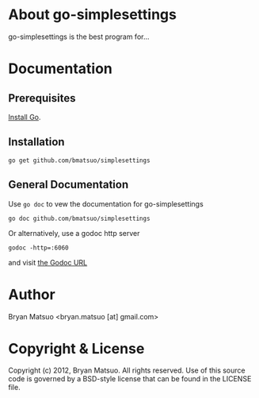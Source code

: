 
[install go]: http://golang.org/install.html "Install Go"
[the godoc url]: http://localhost:6060/pkg/github.com/bmatsuo/simplesettings/ "the Godoc URL"

About go-simplesettings
=============

go-simplesettings is the best program for...

Documentation
=============

Prerequisites
-------------

[Install Go][].

Installation
-------------

    go get github.com/bmatsuo/simplesettings

General Documentation
---------------------

Use `go doc` to vew the documentation for go-simplesettings

    go doc github.com/bmatsuo/simplesettings

Or alternatively, use a godoc http server

    godoc -http=:6060

and visit [the Godoc URL][]


Author
======

Bryan Matsuo &lt;bryan.matsuo [at] gmail.com&gt;

Copyright & License
===================

Copyright (c) 2012, Bryan Matsuo.
All rights reserved.
Use of this source code is governed by a BSD-style license that can be
found in the LICENSE file.
